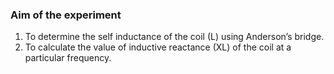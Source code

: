 ### Aim of the experiment
1. To determine the self inductance of the coil (L) using Anderson’s bridge.
2. To calculate the value of inductive reactance (XL) of the coil at a particular frequency.

